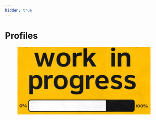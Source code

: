 ```yaml
---
hidden: true
---
```


# Profiles

<figure><img src="../.gitbook/assets/image (241).png" alt=""><figcaption></figcaption></figure>

